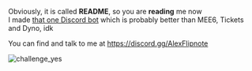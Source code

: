 Obviously, it is called **README**, so you are **reading** me now<br>
I made [that one Discord bot](https://xela.dev/) which is probably better than MEE6, Tickets and Dyno, idk

You can find and talk to me at https://discord.gg/AlexFlipnote

![challenge_yes](https://i.alexflipnote.dev/4h93guy.png)
